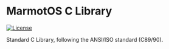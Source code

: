 # MarmotOS C Library

[![License](https://img.shields.io/badge/LICENSE-XFree86-green.svg)](LICENSE)

Standard C Library, following the ANSI/ISO standard (C89/90).
